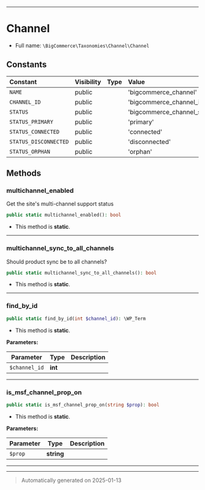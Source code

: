 ***

# Channel





* Full name: `\BigCommerce\Taxonomies\Channel\Channel`


## Constants

| Constant | Visibility | Type | Value |
|:---------|:-----------|:-----|:------|
|`NAME`|public| |&#039;bigcommerce_channel&#039;|
|`CHANNEL_ID`|public| |&#039;bigcommerce_channel_id&#039;|
|`STATUS`|public| |&#039;bigcommerce_channel_status&#039;|
|`STATUS_PRIMARY`|public| |&#039;primary&#039;|
|`STATUS_CONNECTED`|public| |&#039;connected&#039;|
|`STATUS_DISCONNECTED`|public| |&#039;disconnected&#039;|
|`STATUS_ORPHAN`|public| |&#039;orphan&#039;|


## Methods


### multichannel_enabled

Get the site's multi-channel support status

```php
public static multichannel_enabled(): bool
```



* This method is **static**.








***

### multichannel_sync_to_all_channels

Should product sync be to all channels?

```php
public static multichannel_sync_to_all_channels(): bool
```



* This method is **static**.








***

### find_by_id



```php
public static find_by_id(int $channel_id): \WP_Term
```



* This method is **static**.




**Parameters:**

| Parameter | Type | Description |
|-----------|------|-------------|
| `$channel_id` | **int** |  |





***

### is_msf_channel_prop_on



```php
public static is_msf_channel_prop_on(string $prop): bool
```



* This method is **static**.




**Parameters:**

| Parameter | Type | Description |
|-----------|------|-------------|
| `$prop` | **string** |  |





***


***
> Automatically generated on 2025-01-13
